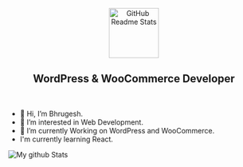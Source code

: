 <p align="center">
 <img width="100px" src="https://s.w.org/style/images/about/WordPress-logotype-wmark.png" align="center" alt="GitHub Readme Stats" />
 <h2 align="center">WordPress & WooCommerce Developer</h2>
</p>

<p align="center">
  <!-- <a href="https://codecov.io/gh/bhrugesh96/github-readme-stats">
    <img src="https://codecov.io/gh/bhrugesh96/github-readme-stats/branch/master/graph/badge.svg" />
  </a> -->
 <!-- <a href="https://github.com/bhrugesh96/github-readme-stats/issues">
    <img alt="Issues" src="https://img.shields.io/github/issues/bhrugesh96/github-readme-stats?color=0088ff" />
  </a>
  <a href="https://github.com/bhrugesh96/github-readme-stats/pulls">
    <img alt="GitHub pull requests" src="https://img.shields.io/github/issues-pr/bhrugesh96/github-readme-stats?color=0088ff" />
  </a> -->
  <br />
</p>

- 👋 Hi, I’m Bhrugesh.
- 👀 I’m interested in Web Development.
- 🌱 I’m currently Working on WordPress and WooCommerce.
- I'm currently learning React.

![My github Stats](https://github-readme-stats.vercel.app/api?username=bhrugesh96&include_all_commits=true&show_icons=true&theme=flag-india&layout=compact)
<!---
bhrugesh96/bhrugesh96 is a ✨ special ✨ repository because its `README.md` (this file) appears on your GitHub profile.
You can click the Preview link to take a look at your changes.
--->

<!--<p>Find me on:</p>
<a href="https://www.linkedin.com/in/bhrugesh-bavishi/" target="_blank"><img src="https://img.shields.io/badge/linkedin-%230077B5.svg?&style=for-the-badge&logo=linkedin&logoColor=white" height=25></a>-->
